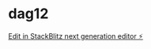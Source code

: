 # dag12

[Edit in StackBlitz next generation editor ⚡️](https://stackblitz.com/~/github.com/sonja-ops/dag12)